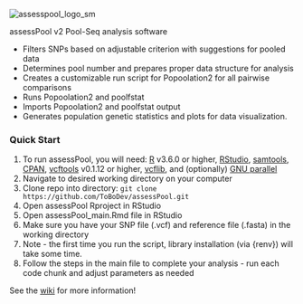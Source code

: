 ![assesspool_logo_sm](https://github.com/user-attachments/assets/cfa839d5-086b-434b-9880-9e69cb5cc265)

assessPool v2
Pool-Seq analysis software

* Filters SNPs based on adjustable criterion with suggestions for pooled data 
* Determines pool number and prepares proper data structure for analysis
* Creates a customizable run script for Popoolation2 for all pairwise comparisons
* Runs Popoolation2 and poolfstat
* Imports Popoolation2 and poolfstat output
* Generates population genetic statistics and plots for data visualization.

### Quick Start
1. To run assessPool, you will need: [R](https://www.r-project.org/) v3.6.0 or higher, [RStudio](https://www.rstudio.com/), [samtools](http://www.htslib.org/), [CPAN](https://www.cpan.org/), [vcftools](http://vcftools.sourceforge.net/) v0.1.12 or higher, [vcflib](https://github.com/vcflib/vcflib), and (optionally) [GNU parallel](https://www.gnu.org/software/parallel/)
2. Navigate to desired working directory on your computer
3. Clone repo into directory: `git clone https://github.com/ToBoDev/assessPool.git`
4. Open assessPool Rproject in RStudio
5. Open assessPool_main.Rmd file in RStudio
6. Make sure you have your SNP file (.vcf) and reference file (.fasta) in the working directory
7. Note - the first time you run the script, library installation (via {renv}) will take some time. 
8. Follow the steps in the main file to complete your analysis - run each code chunk and adjust parameters as needed 
  
 See the [wiki](https://github.com/ToBoDev/assessPool/wiki) for more information!
